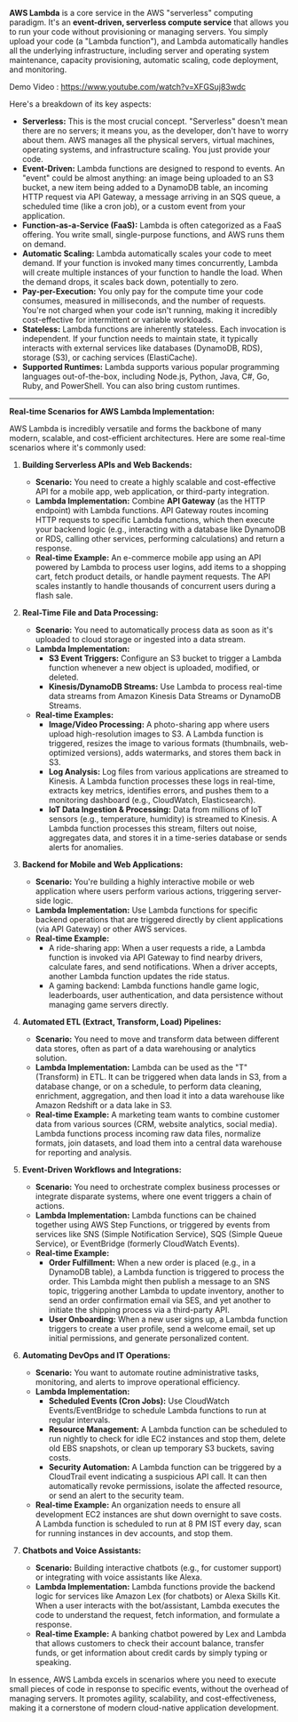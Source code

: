 **AWS Lambda** is a core service in the AWS "serverless" computing paradigm. It's an **event-driven, serverless compute service** that allows you to run your code without provisioning or managing servers. You simply upload your code (a "Lambda function"), and Lambda automatically handles all the underlying infrastructure, including server and operating system maintenance, capacity provisioning, automatic scaling, code deployment, and monitoring.

Demo Video : https://www.youtube.com/watch?v=XFGSuj83wdc

Here's a breakdown of its key aspects:

* **Serverless:** This is the most crucial concept. "Serverless" doesn't mean there are no servers; it means you, as the developer, don't have to worry about them. AWS manages all the physical servers, virtual machines, operating systems, and infrastructure scaling. You just provide your code.
* **Event-Driven:** Lambda functions are designed to respond to events. An "event" could be almost anything: an image being uploaded to an S3 bucket, a new item being added to a DynamoDB table, an incoming HTTP request via API Gateway, a message arriving in an SQS queue, a scheduled time (like a cron job), or a custom event from your application.
* **Function-as-a-Service (FaaS):** Lambda is often categorized as a FaaS offering. You write small, single-purpose functions, and AWS runs them on demand.
* **Automatic Scaling:** Lambda automatically scales your code to meet demand. If your function is invoked many times concurrently, Lambda will create multiple instances of your function to handle the load. When the demand drops, it scales back down, potentially to zero.
* **Pay-per-Execution:** You only pay for the compute time your code consumes, measured in milliseconds, and the number of requests. You're not charged when your code isn't running, making it incredibly cost-effective for intermittent or variable workloads.
* **Stateless:** Lambda functions are inherently stateless. Each invocation is independent. If your function needs to maintain state, it typically interacts with external services like databases (DynamoDB, RDS), storage (S3), or caching services (ElastiCache).
* **Supported Runtimes:** Lambda supports various popular programming languages out-of-the-box, including Node.js, Python, Java, C#, Go, Ruby, and PowerShell. You can also bring custom runtimes.

---

**Real-time Scenarios for AWS Lambda Implementation:**

AWS Lambda is incredibly versatile and forms the backbone of many modern, scalable, and cost-efficient architectures. Here are some real-time scenarios where it's commonly used:

1.  **Building Serverless APIs and Web Backends:**
    * **Scenario:** You need to create a highly scalable and cost-effective API for a mobile app, web application, or third-party integration.
    * **Lambda Implementation:** Combine **API Gateway** (as the HTTP endpoint) with Lambda functions. API Gateway routes incoming HTTP requests to specific Lambda functions, which then execute your backend logic (e.g., interacting with a database like DynamoDB or RDS, calling other services, performing calculations) and return a response.
    * **Real-time Example:** An e-commerce mobile app using an API powered by Lambda to process user logins, add items to a shopping cart, fetch product details, or handle payment requests. The API scales instantly to handle thousands of concurrent users during a flash sale.

2.  **Real-Time File and Data Processing:**
    * **Scenario:** You need to automatically process data as soon as it's uploaded to cloud storage or ingested into a data stream.
    * **Lambda Implementation:**
        * **S3 Event Triggers:** Configure an S3 bucket to trigger a Lambda function whenever a new object is uploaded, modified, or deleted.
        * **Kinesis/DynamoDB Streams:** Use Lambda to process real-time data streams from Amazon Kinesis Data Streams or DynamoDB Streams.
    * **Real-time Examples:**
        * **Image/Video Processing:** A photo-sharing app where users upload high-resolution images to S3. A Lambda function is triggered, resizes the image to various formats (thumbnails, web-optimized versions), adds watermarks, and stores them back in S3.
        * **Log Analysis:** Log files from various applications are streamed to Kinesis. A Lambda function processes these logs in real-time, extracts key metrics, identifies errors, and pushes them to a monitoring dashboard (e.g., CloudWatch, Elasticsearch).
        * **IoT Data Ingestion & Processing:** Data from millions of IoT sensors (e.g., temperature, humidity) is streamed to Kinesis. A Lambda function processes this stream, filters out noise, aggregates data, and stores it in a time-series database or sends alerts for anomalies.

3.  **Backend for Mobile and Web Applications:**
    * **Scenario:** You're building a highly interactive mobile or web application where users perform various actions, triggering server-side logic.
    * **Lambda Implementation:** Use Lambda functions for specific backend operations that are triggered directly by client applications (via API Gateway) or other AWS services.
    * **Real-time Example:**
        * A ride-sharing app: When a user requests a ride, a Lambda function is invoked via API Gateway to find nearby drivers, calculate fares, and send notifications. When a driver accepts, another Lambda function updates the ride status.
        * A gaming backend: Lambda functions handle game logic, leaderboards, user authentication, and data persistence without managing game servers directly.

4.  **Automated ETL (Extract, Transform, Load) Pipelines:**
    * **Scenario:** You need to move and transform data between different data stores, often as part of a data warehousing or analytics solution.
    * **Lambda Implementation:** Lambda can be used as the "T" (Transform) in ETL. It can be triggered when data lands in S3, from a database change, or on a schedule, to perform data cleaning, enrichment, aggregation, and then load it into a data warehouse like Amazon Redshift or a data lake in S3.
    * **Real-time Example:** A marketing team wants to combine customer data from various sources (CRM, website analytics, social media). Lambda functions process incoming raw data files, normalize formats, join datasets, and load them into a central data warehouse for reporting and analysis.

5.  **Event-Driven Workflows and Integrations:**
    * **Scenario:** You need to orchestrate complex business processes or integrate disparate systems, where one event triggers a chain of actions.
    * **Lambda Implementation:** Lambda functions can be chained together using AWS Step Functions, or triggered by events from services like SNS (Simple Notification Service), SQS (Simple Queue Service), or EventBridge (formerly CloudWatch Events).
    * **Real-time Example:**
        * **Order Fulfillment:** When a new order is placed (e.g., in a DynamoDB table), a Lambda function is triggered to process the order. This Lambda might then publish a message to an SNS topic, triggering another Lambda to update inventory, another to send an order confirmation email via SES, and yet another to initiate the shipping process via a third-party API.
        * **User Onboarding:** When a new user signs up, a Lambda function triggers to create a user profile, send a welcome email, set up initial permissions, and generate personalized content.

6.  **Automating DevOps and IT Operations:**
    * **Scenario:** You want to automate routine administrative tasks, monitoring, and alerts to improve operational efficiency.
    * **Lambda Implementation:**
        * **Scheduled Events (Cron Jobs):** Use CloudWatch Events/EventBridge to schedule Lambda functions to run at regular intervals.
        * **Resource Management:** A Lambda function can be scheduled to run nightly to check for idle EC2 instances and stop them, delete old EBS snapshots, or clean up temporary S3 buckets, saving costs.
        * **Security Automation:** A Lambda function can be triggered by a CloudTrail event indicating a suspicious API call. It can then automatically revoke permissions, isolate the affected resource, or send an alert to the security team.
    * **Real-time Example:** An organization needs to ensure all development EC2 instances are shut down overnight to save costs. A Lambda function is scheduled to run at 8 PM IST every day, scan for running instances in dev accounts, and stop them.

7.  **Chatbots and Voice Assistants:**
    * **Scenario:** Building interactive chatbots (e.g., for customer support) or integrating with voice assistants like Alexa.
    * **Lambda Implementation:** Lambda functions provide the backend logic for services like Amazon Lex (for chatbots) or Alexa Skills Kit. When a user interacts with the bot/assistant, Lambda executes the code to understand the request, fetch information, and formulate a response.
    * **Real-time Example:** A banking chatbot powered by Lex and Lambda that allows customers to check their account balance, transfer funds, or get information about credit cards by simply typing or speaking.

In essence, AWS Lambda excels in scenarios where you need to execute small pieces of code in response to specific events, without the overhead of managing servers. It promotes agility, scalability, and cost-effectiveness, making it a cornerstone of modern cloud-native application development.
